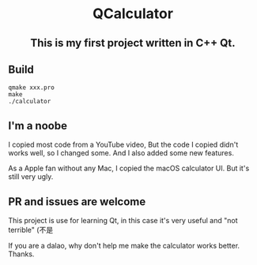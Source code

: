 <h1 align="center">QCalculator</h1>

<h2 align="center">This is my first project written in C++ Qt.</h2>

## Build

```
qmake xxx.pro
make
./calculator
```

## I'm a noobe
I copied most code from a YouTube video, But the code I copied didn't works well, so I changed some. And I also added some new features.

As a Apple fan without any Mac, I copied the macOS calculator UI. But it's still very ugly.

## PR and issues are welcome

This project is use for learning Qt, in this case it's very useful and "not terrible" (不是

If you are a dalao, why don't help me make the calculator works better. Thanks.
